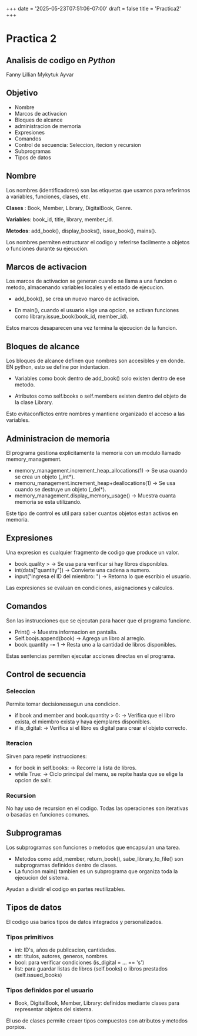 +++
date = '2025-05-23T07:51:06-07:00'
draft = false
title = 'Practica2'
+++

# Practica 2

## Analisis de codigo en *Python*

Fanny Lillian Mykytuk Ayvar

## Objetivo

* Nombre
* Marcos de activacion
* Bloques de alcance
* administracion de memoria
* Expresiones
* Comandos
* Control de secuencia: Seleccion, itecion y recursion
* Subprogramas
* Tipos de datos

## Nombre

Los nombres (identificadores) son las etiquetas que usamos para referirnos a variables, funciones, clases, etc.  

  **Clases** : Book, Member, Library, DigitalBook, Genre.

  **Variables**: book_id, title, library, member_id.  

  **Metodos**: add_book(), display_books(), issue_book(), mains().  

  Los nombres permiten estructurar el codigo y referirse facilmente a objetos o funciones durante su ejecucion.  

## Marcos de activacion

Los marcos de activacion se generan cuando se llama a una funcion o metodo, almacenando variables locales y el estado de ejecucion.  

* add_book(), se crea un nuevo marco de activacion.  
  
* En main(), cuando el usuario elige una opcion, se activan funciones como library.issue_book(book_id, member_id).  

Estos marcos desaparecen una vez termina la ejecucion de la funcion.

## Bloques de alcance

Los bloques de alcance definen que nombres son accesibles y en donde. EN python, esto se define por indentacion.  

* Variables como book dentro de add_book() solo existen dentro de ese metodo.  

* Atributos como self.books o self.members existen dentro del objeto de la clase Library.  
  
Esto evitaconflictos entre nombres y mantiene organizado el acceso a las variables.

## Administracion de memoria

El programa gestiona explicitamente la memoria con un modulo llamado memory_management.  

* memory_management.increment_heap_allocations(1) → Se usa cuando se crea un objeto (_int*).
* memoru_management.increment_heap+deallocations(1) → Se usa cuando se destruye un objeto (_del*).
* memory_management.display_memory_usage() → Muestra cuanta memoria se esta utilizando.  

Este tipo de control es util para saber cuantos objetos estan activos en memoria.

## Expresiones

Una expresion es cualquier fragmento de codigo que produce un valor.  

* book.quality > → Se usa para verificar si hay libros disponibles.
* int(data["quantity"]) → Convierte una cadena a numero.
* input("Ingresa el ID del miembro: ") → Retorna lo que escribio el usuario.  

Las expresiones se evaluan en condiciones, asignaciones y calculos.

## Comandos

Son las instrucciones que se ejecutan para hacer que el programa funcione.

* Print() → Muestra informacion en pantalla.
* Self.boojs.append(book) → Agrega un libro al arreglo.
* book.quantity -= 1 → Resta uno a la cantidad de libros disponibles.

Estas sentencias permiten ejecutar acciones directas en el programa.

## Control de secuencia

### Seleccion

Permite tomar decisionessegun una condicion.

* if book and member and book.quantity > 0: → Verifica que el libro exista, el miembro exista y haya ejemplares disponibles.
* if is_digital: → Verifica si el libro es digital para crear el objeto correcto.

### Iteracion

Sirven para repetir instrucciones:

* for book in self.books: → Recorre la lista de libros.
* while True: → Ciclo principal del menu, se repite hasta que se elige la opcion de salir.

### Recursion

No hay uso de recursion en el codigo. Todas las operaciones son iterativas o basadas en funciones comunes.

## Subprogramas

Los subprogramas son funciones o metodos que encapsulan una tarea.

* Metodos como add_member, return_book(), sabe_library_to_file() son subprogramas definidos dentro de clases.
* La funcion main() tambien es un subprograma que organiza toda la ejecucion del sistema.

Ayudan a dividir el codigo en partes reutilizables.

## Tipos de datos

El codigo usa barios tipos de datos integrados y personalizados.

### Tipos primitivos

* int: ID's, años de publicacion, cantidades.
* str: titulos, autores, generos, nombres.
* bool: para verificar condiciones (is_digital = ... == 's')
* list: para guardar listas de libros (self.books) o libros prestados (self.issued_books)

### Tipos definidos por el usuario

* Book, DigitalBook, Member, Library: definidos mediante clases para representar objetos del sistema.

El uso de clases permite creaer tipos compuestos con atributos y metodos porpios.
